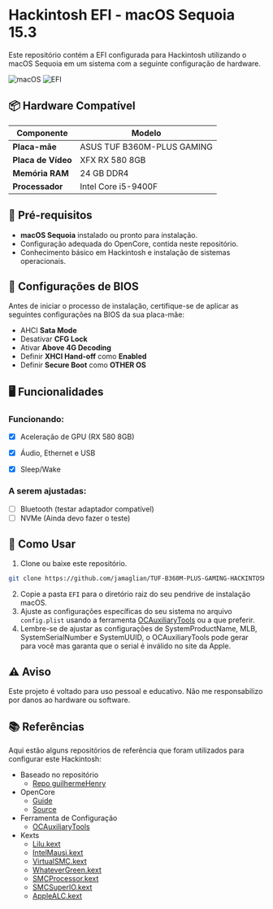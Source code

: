 # Hackintosh EFI - macOS Sequoia 15.3

Este repositório contém a EFI configurada para Hackintosh utilizando o macOS Sequoia em um sistema com a seguinte configuração de hardware.

![macOS](https://img.shields.io/badge/macOS-Sequoia-brightgreen?style=flat-square&logo=apple)
![EFI](https://img.shields.io/badge/EFI-Hackintosh-blueviolet?style=flat-square&logo=apple)

## 📦 Hardware Compatível
| Componente         | Modelo                        |
| ------------------ | ----------------------------- |
| **Placa-mãe**      | ASUS TUF B360M-PLUS GAMING     |
| **Placa de Vídeo** | XFX RX 580 8GB                |
| **Memória RAM**    | 24 GB DDR4                    |
| **Processador**    | Intel Core i5-9400F     |

## 🚀 Pré-requisitos

- **macOS Sequoia** instalado ou pronto para instalação.
- Configuração adequada do OpenCore, contida neste repositório.
- Conhecimento básico em Hackintosh e instalação de sistemas operacionais.

## 🔧 Configurações de BIOS

Antes de iniciar o processo de instalação, certifique-se de aplicar as seguintes configurações na BIOS da sua placa-mãe:

- AHCI **Sata Mode**
- Desativar **CFG Lock**
- Ativar **Above 4G Decoding**
- Definir **XHCI Hand-off** como **Enabled**
- Definir **Secure Boot** como **OTHER OS**

## 🖥️ Funcionalidades

### Funcionando:

- [x] Aceleração de GPU (RX 580 8GB)
- [x] Áudio, Ethernet e USB
- [x] Sleep/Wake


### A serem ajustadas:

- [ ] Bluetooth (testar adaptador compatível)
- [ ] NVMe (Ainda devo fazer o teste)

## 📂 Como Usar

1. Clone ou baixe este repositório.
```bash
git clone https://github.com/jamaglian/TUF-B360M-PLUS-GAMING-HACKINTOSH.git
```
2. Copie a pasta `EFI` para o diretório raiz do seu pendrive de instalação macOS.
3. Ajuste as configurações específicas do seu sistema no arquivo `config.plist` usando a ferramenta [OCAuxiliaryTools](https://github.com/ic005k/OCAuxiliaryTools/releases) ou a que preferir.
4. Lembre-se de ajustar as configurações de SystemProductName, MLB, SystemSerialNumber e SystemUUID, o OCAuxiliaryTools pode gerar para você mas garanta que o serial é inválido no site da Apple.

## ⚠️ Aviso
Este projeto é voltado para uso pessoal e educativo. Não me responsabilizo por danos ao hardware ou software.

## 📚 Referências
Aqui estão alguns repositórios de referência que foram utilizados para configurar este Hackintosh:

- Baseado no repositório
  - [Repo guilhermeHenry](https://github.com/guilhermeHenry/EFI-Hackintosh-ASUS-TUF-B360M-PLUS-GAMINGBR)
- OpenCore
  - [Guide](https://dortania.github.io/OpenCore-Install-Guide/)
  - [Source](https://github.com/acidanthera/OpenCorePkg)
- Ferramenta de Configuração
  - [OCAuxiliaryTools](https://github.com/ic005k/OCAuxiliaryTools/releases)
- Kexts
  - [Lilu.kext](https://github.com/acidanthera/Lilu/releases)
  - [IntelMausi.kext](https://github.com/acidanthera/IntelMausi/releases)
  - [VirtualSMC.kext](https://github.com/acidanthera/VirtualSMC/releases)
  - [WhateverGreen.kext](https://github.com/acidanthera/whatevergreen/releases)
  - [SMCProcessor.kext](https://github.com/acidanthera/VirtualSMC/releases)
  - [SMCSuperIO.kext](https://github.com/acidanthera/VirtualSMC/releases)
  - [AppleALC.kext](https://github.com/acidanthera/AppleALC/releases)